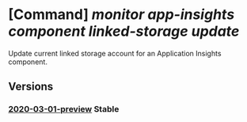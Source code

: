# [Command] _monitor app-insights component linked-storage update_

Update current linked storage account for an Application Insights component.

## Versions

### [2020-03-01-preview](/Resources/mgmt-plane/L3N1YnNjcmlwdGlvbnMve30vcmVzb3VyY2Vncm91cHMve30vcHJvdmlkZXJzL21pY3Jvc29mdC5pbnNpZ2h0cy9jb21wb25lbnRzL3t9L2xpbmtlZHN0b3JhZ2VhY2NvdW50cy97fQ==/2020-03-01-preview.xml) **Stable**

<!-- mgmt-plane /subscriptions/{}/resourcegroups/{}/providers/microsoft.insights/components/{}/linkedstorageaccounts/{} 2020-03-01-preview -->
